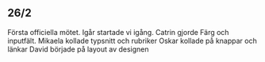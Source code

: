 **26/2**
 - 
Första officiella mötet.
Igår startade vi igång.
Catrin gjorde Färg och inputfält.
Mikaela kollade typsnitt och rubriker
Oskar kollade på knappar och länkar
David började på layout av designen
